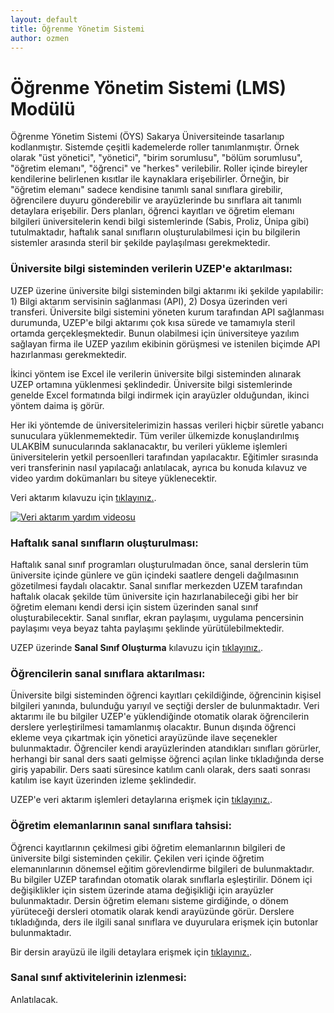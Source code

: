 ```yaml
---
layout: default
title: Öğrenme Yönetim Sistemi
author: ozmen
---
```


# Öğrenme Yönetim Sistemi (LMS) Modülü
Öğrenme Yönetim Sistemi (ÖYS) Sakarya Üniversiteinde tasarlanıp kodlanmıştır. Sistemde çeşitli kademelerde roller tanımlanmıştır. Örnek olarak "üst yönetici", "yönetici", "birim sorumlusu", "bölüm sorumlusu", "öğretim elemanı", "öğrenci" ve "herkes" verilebilir. Roller içinde bireyler kendilerine belirlenen kısıtlar ile kaynaklara erişebilirler. Örneğin, bir "öğretim elemanı" sadece kendisine tanımlı sanal sınıflara girebilir, öğrencilere duyuru gönderebilir ve arayüzlerinde bu sınıflara ait tanımlı detaylara erişebilir. Ders planları, öğrenci kayıtları ve öğretim elemanı bilgileri üniversitelerin kendi bilgi sistemlerinde (Sabis, Proliz, Ünipa gibi) tutulmaktadır, haftalık sanal sınıfların oluşturulabilmesi için bu bilgilerin sistemler arasında steril bir şekilde paylaşılması gerekmektedir.

### Üniversite bilgi sisteminden verilerin UZEP'e aktarılması:
UZEP üzerine üniversite bilgi sisteminden bilgi aktarımı iki şekilde yapılabilir: 1) Bilgi aktarım servisinin sağlanması (API), 2) Dosya üzerinden veri transferi. Üniversite bilgi sistemini yöneten kurum tarafından API sağlanması durumunda, UZEP'e bilgi aktarımı çok kısa sürede ve tamamıyla steril ortamda gerçekleşmektedir. Bunun olabilmesi için üniversiteye yazılım sağlayan firma ile UZEP yazılım ekibinin görüşmesi ve istenilen biçimde API hazırlanması gerekmektedir. 

İkinci yöntem ise Excel ile verilerin üniversite bilgi sisteminden alınarak UZEP ortamına yüklenmesi şeklindedir. Üniversite bilgi sistemlerinde genelde Excel formatında bilgi indirmek için arayüzler olduğundan, ikinci yöntem daima iş görür. 

Her iki yöntemde de üniversitelerimizin hassas verileri hiçbir süretle yabancı sunuculara yüklenmemektedir. Tüm veriler ülkemizde konuşlandırılmış ULAKBİM sunucularında saklanacaktır, bu verileri yükleme işlemleri üniversitelerin yetkil persoenlleri tarafından yapılacaktır. Eğitimler sırasında veri transferinin nasıl yapılacağı anlatılacak, ayrıca bu konuda kılavuz ve video yardım dokümanları bu siteye yüklenecektir.

Veri aktarım kılavuzu için [tıklayınız.](/veriAktarim.html).<br>

[![Veri aktarım yardım videosu](http://img.youtube.com/vi/kZTF7wIykk4/0.jpg)](http://www.youtube.com/watch?v=kZTF7wIykk4)<br>

### Haftalık sanal sınıfların oluşturulması:
Haftalık sanal sınıf programları oluşturulmadan önce, sanal derslerin tüm üniversite içinde günlere ve gün içindeki saatlere dengeli dağılmasının gözetilmesi faydalı olacaktır. Sanal sınıflar merkezden UZEM tarafından haftalık olacak şekilde tüm üniversite için hazırlanabileceği gibi her bir öğretim elemanı kendi dersi için sistem üzerinden sanal sınıf oluşturabilecektir. Sanal sınıflar, ekran paylaşımı, uygulama pencersinin paylaşımı veya beyaz tahta paylaşımı şeklinde yürütülebilmektedir. 

UZEP üzerinde **Sanal Sınıf Oluşturma** kılavuzu için [tıklayınız.](/uzepSanalSinif.html).
<!--Şekilde sanal sınıf oluşturma arayüzü görülmektedir.-->

<!--img src="assets/images/sanalSinif.png"/><br-->

<!--img src="assets/images/sanalSiniflar.png"/-->



### Öğrencilerin sanal sınıflara aktarılması:
Üniversite bilgi sisteminden öğrenci kayıtları çekildiğinde, öğrencinin kişisel bilgileri yanında, bulunduğu yarıyıl ve seçtiği dersler de bulunmaktadır. Veri aktarımı ile bu bilgiler UZEP'e yüklendiğinde otomatik olarak öğrencilerin derslere yerleştirilmesi tamamlanmış olacaktır. Bunun dışında öğrenci ekleme veya çıkartmak için yönetici arayüzünde ilave seçenekler bulunmaktadır. Öğrenciler kendi arayüzlerinden atandıkları sınıfları görürler, herhangi bir sanal ders saati gelmişse öğrenci açılan linke tıkladığında derse giriş yapabilir. Ders saati süresince katılım canlı olarak, ders saati sonrası katılım ise kayıt üzerinden izleme şeklindedir. 

UZEP'e veri aktarım işlemleri detaylarına erişmek için [tıklayınız.](/veriAktarim.html).

### Öğretim elemanlarının sanal sınıflara tahsisi:
Öğrenci kayıtlarının çekilmesi gibi öğretim elemanlarının bilgileri de üniversite bilgi sisteminden çekilir. Çekilen veri içinde öğretim elemanınlarının dönemsel eğitim görevlendirme bilgileri de bulunmaktadır. Bu bilgiler UZEP tarafından otomatik olarak sınıflarla eşleştirilir. Dönem içi değişiklikler için sistem üzerinde atama değişikliği için arayüzler bulunmaktadır. Dersin öğretim elemanı sisteme girdiğinde, o dönem yürüteceği dersleri otomatik olarak kendi arayüzünde görür. Derslere tıkladığında, ders ile ilgili sanal sınıflara ve duyurulara erişmek için butonlar bulunmaktadır. 

Bir dersin arayüzü ile ilgili detaylara erişmek için [tıklayınız.](/dersler.html).

<!--img src="assets/images/ogrElemArayuz.png"/><br-->

<!--img src="assets/images/faaliyetler.png"/-->


### Sanal sınıf aktivitelerinin izlenmesi:
Anlatılacak.
